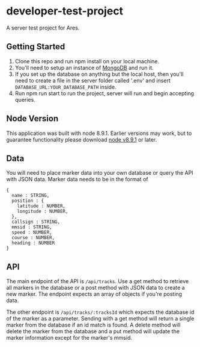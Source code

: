 # developer-test-project
A server test project for Ares.

## Getting Started
1. Clone this repo and run npm install on your local machine.
2. You'll need to setup an instance of [MongoDB](https://www.mongodb.com/) and run it.
3. If you set up the database on anything but the local host, then you'll need to create a file in the server folder called '.env' and insert `DATABASE_URL:YOUR_DATABASE_PATH` inside.
5. Run npm run start to run the project, server will run and begin accepting queries.

## Node Version
This application was built with node 8.9.1. Earlier versions may work, but to guarantee functionality please download [node v8.9.1](https://nodejs.org/en/) or later.


## Data
You will need to place marker data into your own database or query the API with JSON data. Marker data needs to be in the format of
```
{
  name : STRING,
  position : {
    latitude : NUMBER,
    longitude : NUMBER,
  },
  callsign : STRING,
  mmsid : STRING,
  speed : NUMBER,
  course : NUMBER,
  heading : NUMBER
}
```

## API
The main endpoint of the API is `/api/tracks`. Use a get method to retrieve all markers in the database or a post method with JSON data to create a new marker. The endpoint expects an array of objects if you're posting data.

The other endpoint is `/api/tracks/:tracksId` which expects the database id of the marker as a parameter. Sending with a get method will return a single marker from the database if an id match is found. A delete method will delete the marker from the database and a put method will update the marker information except for the marker's mmsid.
